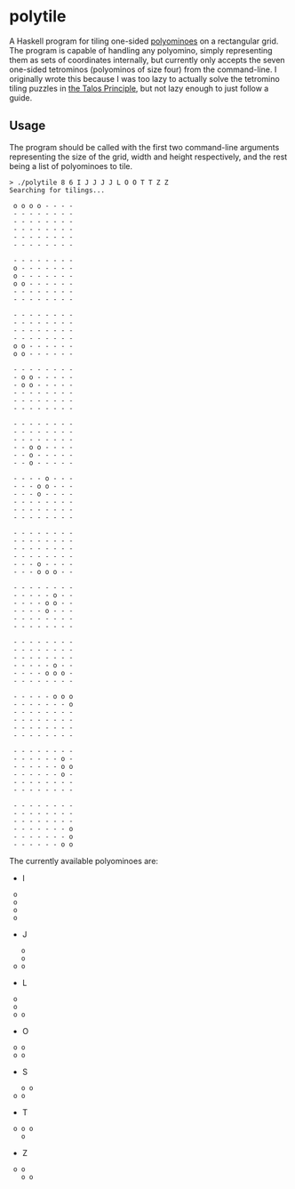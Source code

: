 # polytile

A Haskell program for tiling one-sided [polyominoes](https://en.wikipedia.org/wiki/Polyomino) on a rectangular grid.
The program is capable of handling any polyomino, simply representing them as sets of coordinates internally, but currently only accepts the seven one-sided tetrominos (polyominos of size four) from the command-line.
I originally wrote this because I was too lazy to actually solve the tetromino tiling puzzles in [the Talos Principle](http://www.croteam.com/talosprinciple/), but not lazy enough to just follow a guide.

## Usage

The program should be called with the first two command-line arguments representing the size of the grid, width and height respectively, and the rest being a list of polyominoes to tile.

```
> ./polytile 8 6 I J J J J L O O T T Z Z
Searching for tilings...

 o o o o - - - -
 - - - - - - - -
 - - - - - - - -
 - - - - - - - -
 - - - - - - - -
 - - - - - - - -

 - - - - - - - -
 o - - - - - - -
 o - - - - - - -
 o o - - - - - -
 - - - - - - - -
 - - - - - - - -

 - - - - - - - -
 - - - - - - - -
 - - - - - - - -
 - - - - - - - -
 o o - - - - - -
 o o - - - - - -

 - - - - - - - -
 - o o - - - - -
 - o o - - - - -
 - - - - - - - -
 - - - - - - - -
 - - - - - - - -

 - - - - - - - -
 - - - - - - - -
 - - - - - - - -
 - - o o - - - -
 - - o - - - - -
 - - o - - - - -

 - - - - o - - -
 - - - o o - - -
 - - - o - - - -
 - - - - - - - -
 - - - - - - - -
 - - - - - - - -

 - - - - - - - -
 - - - - - - - -
 - - - - - - - -
 - - - - - - - -
 - - - o - - - -
 - - - o o o - -

 - - - - - - - -
 - - - - - o - -
 - - - - o o - -
 - - - - o - - -
 - - - - - - - -
 - - - - - - - -

 - - - - - - - -
 - - - - - - - -
 - - - - - - - -
 - - - - - o - -
 - - - - o o o -
 - - - - - - - -

 - - - - - o o o
 - - - - - - - o
 - - - - - - - -
 - - - - - - - -
 - - - - - - - -
 - - - - - - - -

 - - - - - - - -
 - - - - - - o -
 - - - - - - o o
 - - - - - - o -
 - - - - - - - -
 - - - - - - - -

 - - - - - - - -
 - - - - - - - -
 - - - - - - - -
 - - - - - - - o
 - - - - - - - o
 - - - - - - o o
```

The currently available polyominoes are:

* I

```
 o
 o
 o
 o
```

* J

```
   o
   o
 o o
```

* L

```
 o
 o
 o o
```

* O

```
 o o
 o o
```

* S

```
   o o
 o o
```

* T

```
 o o o
   o
```

* Z

```
 o o
   o o
```
